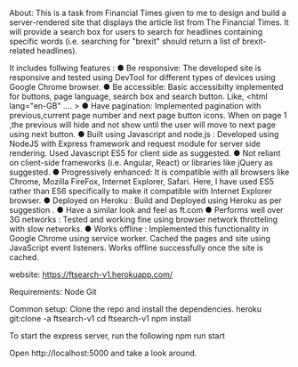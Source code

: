 About:
This is a task from Financial Times given to me to design and build a server-rendered site that displays the article list from The Financial Times.
It will provide a search box for users to search for headlines containing specific words (i.e. searching for
"brexit" should return a list of brexit-related headlines).

It includes follwing features :
● Be responsive: The developed site is responsive and tested using DevTool for different types of devices using Google Chrome browser.
● Be accessible: Basic accessibilty implemented for buttons, page language, search box and search button. Like, <html lang="en-GB" .... > <a title="Go to Financial Times homepage">
● Have pagination: Implemented pagination with previous,current page number and next page button icons. When on page 1 ,the previous will hide and not show until the user will move to next page using next button.
● Built using Javascript and node.js : Developed using NodeJS with Express framework and request module for server side rendering. Used Javascript ES5 for client side as suggested.
● Not reliant on client-side frameworks (i.e. Angular, React) or libraries like jQuery as suggested.
● Progressively enhanced: It is compatible with all browsers like Chrome, Mozilla FireFox, Internet Explorer, Safari. Here, I have used ES5 rather than ES6 specifically to make it compatible with Internet Explorer browser.
● Deployed on Heroku : Build and Deployed using Heroku as per suggestion .
● Have a similar look and feel as ft.com
● Performs well over 3G networks : Tested and working fine using browser network throtteling with slow networks.
● Works offline : Implemented this functionality in Google Chrome using service worker. Cached the pages and site using JavaScript event listeners. Works offline successfully once the site is cached.

website: https://ftsearch-v1.herokuapp.com/

Requirements:
Node
Git

Common setup:
Clone the repo and install the dependencies.
heroku git:clone -a ftsearch-v1
cd ftsearch-v1
npm install

To start the express server, run the following
npm run start

Open http://localhost:5000 and take a look around.
